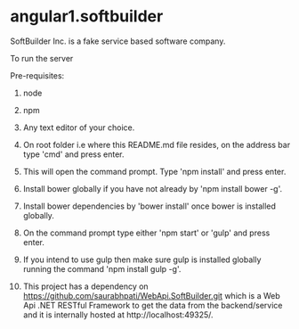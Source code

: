 # angular1.softbuilder
SoftBuilder Inc. is a fake service based software company.

To run the server

Pre-requisites:
1. node
2. npm
3. Any text editor of your choice.

1. On root folder i.e where this README.md file resides, on the address bar type 'cmd' and press enter.
2. This will open the command prompt. Type 'npm install' and press enter.
4. Install bower globally if you have not already by 'npm install bower -g'.
5. Install bower dependencies by 'bower install' once bower is installed globally.
5. On the command prompt type either 'npm start' or 'gulp' and press enter.
6. If you intend to use gulp then make sure gulp is installed globally running the command 'npm install gulp -g'.
7. This project has a dependency on https://github.com/saurabhpati/WebApi.SoftBuilder.git which is a Web Api .NET RESTful Framework to get the data from the backend/service and it is internally hosted at http://localhost:49325/.
